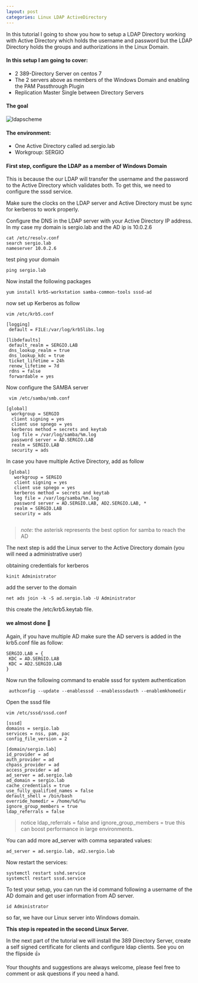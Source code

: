 ```yaml
---
layout: post
categories: Linux LDAP ActiveDirectory
---
```


In this tutorial I going to show you how to setup a LDAP Directory working with Active Directory which holds the username and password but the LDAP Directory holds
the groups and authorizations in the Linux Domain.

#### In this setup I am going to cover:

* 2 389-Directory Server on centos 7
* The 2 servers above as members of the Windows Domain and enabling the PAM Passthrough Plugin 
* Replication Master Single between Directory Servers

#### The goal

![ldapscheme][goal]

[goal]: https://www.draw.io/?lightbox=1&highlight=0000ff&nav=1&title=ldap%20network%20scheme#R7ZlNb9s4EIZ%2FjY81KFKS5WPixN1DCgTrw3ZPC1qiJW5ojUFRsb2%2FvqREWZ9O1FZYo0jVQ62X3%2FPMDDHKjKz2p8%2BSHpIvEDExwyg6zcjDDGMcLLD%2BzyjnUnEwIaUSSx5ZrRY2%2FD9mRWTVnEcsa3VUAELxQ1sMIU1ZqFoalRKO7W47EO1VDzS2K6Ja2IRUsF63v3ikEqs6%2FrJu%2BIPxOLFLB9gvG7Y0fIkl5Kldb4bJrnjK5j2t5rLrZgmN4NiQyOOMrCSAKn%2FtTysmjHErs5Xj1ldaL%2FuWLFVjBizsiFcqcnv2J57mJy2tBNeTZHaf6lzZpjgdM%2BOdGbk%2FJlyxzYGGpvWo3UFridoL27zjQqxAgCzGkshjQeRqncrQUtcbJPevTCquzX8neJxqUYGZJ1MSXlhjeIC3xPd1S%2F%2BY1Tn0ROzUkOyxPzPYMyXPuott%2FeR4gYVgvfST61q8x5o5dm2npIHbcaw7U%2Btn8WX62tb6hzX3FdO7PdPfhYq%2FMq09cKndGor9PsCe8nRSDCv9rNcDdt%2BCUrA3fKwgy0M3ePlDYPwwYNudbokljYzbVG0ppMwMqNzcmQrewm3DI6iH7sK3hc5DP4%2FO70fN5pyGiYQUch0x6E92ENquioMGh77QTDGpf2x4Gmt%2B11GiNrZ%2FmVJna3eaK9ASSJVADCkVT2CCpOjH0ujOZD1DUED4UkprLqqJIpolF18p6VV5jQzxRGi9RugtVhnkMrT792zYKCpjZrv51swsitkoomiOnAC3A9IJynfJBC0io5XnBwDa6Z%2BB6%2B3WXWC3y%2FTGuoQvuxgFvTplA7qI6MGZZ0zGHOaCbntkq%2Fh6olsmniHjhUc04yw7lPfXjp8MoCb9MUmxjq%2BDWXJ%2Fis2NPA%2B5kvw0V3Bk8h%2B9Pz3VVIHn%2B%2B3Ac%2FuB53v9uAu8CcIODRLAH4wAwbcjQHoGNgG%2Bsa91cnqs1fur6a2RtqwV66yFviP9DaQv8wymulEJzcf9hFaF%2F7sJbXSyGm1098MaffQtMr3R%2FWmNrpf%2FavS5u3Qr4e9CCKrXZya53qdJFMX4X4uUdzNSePBW%2BGCXgrvsFDMO%2Fv%2BuhcXb14K1xi%2BYkry%2Bo1cV8w0c3es5es%2Fsb9d8q9Vg8RYEzj25XrxVclmUlpGSGgA9w%2BIBn0%2BZOoJ8yeahgNyE0g7qFerPI1PV9KhTQmC%2FX9MvB%2BrCScrCxfuALpUwapZlnYAYTCYdnh4y%2F7QuOkks1PYr8sq7We5KJusA1MUTD9m8TFcGY26q2YnTl%2Bd2uLkOmZPms%2BhhrL7WtDAuJ8AY%2FMb4o7dQt4K%2FJcZ%2Bvf4b40iM%2BGYY9Wv99bv8SlP%2FjYE8fgM%3D

#### The environment:

* One Active Directory called ad.sergio.lab
* Workgroup: SERGIO




#### First step, configure the LDAP as a member of Windows Domain
This is because the our LDAP will transfer the username and the password to the Active Directory which validates both.
To get this, we need to configure the sssd service.

Make sure the clocks on the LDAP server and Active Directory must be sync for kerberos to work properly.

Configure the DNS in the LDAP server with your Active Directory IP address. In my case my domain is sergio.lab and the AD ip is 10.0.2.6

```
cat /etc/resolv.conf 
search sergio.lab
nameserver 10.0.2.6
```

test ping your domain

```
ping sergio.lab
```

Now install the following packages 

```
yum install krb5-workstation samba-common-tools sssd-ad
```


now set up Kerberos as follow

```
vim /etc/krb5.conf
```

```
[logging]
 default = FILE:/var/log/krb5libs.log

[libdefaults]
 default_realm = SERGIO.LAB
 dns_lookup_realm = true
 dns_lookup_kdc = true
 ticket_lifetime = 24h
 renew_lifetime = 7d
 rdns = false
 forwardable = yes
```
 
 Now configure the SAMBA server
``` 
 vim /etc/samba/smb.conf
 ```
 
 ```
 [global]
   workgroup = SERGIO
   client signing = yes
   client use spnego = yes
   kerberos method = secrets and keytab
   log file = /var/log/samba/%m.log
   password server = AD.SERGIO.LAB
   realm = SERGIO.LAB
   security = ads
 ```  
  
In case you have multiple Active Directory, add as follow

```
 [global]
   workgroup = SERGIO
   client signing = yes
   client use spnego = yes
   kerberos method = secrets and keytab
   log file = /var/log/samba/%m.log
   password server = AD.SERGIO.LAB, AD2.SERGIO.LAB, *
   realm = SERGIO.LAB
   security = ads
 
 ```
 > *note*: the asterisk represents the best option for samba to reach the AD
 
 The next step is add the Linux server to the Active Directory domain (you will need a administrative user)
 
 obtaining credentials for kerberos
 ```
 kinit Administrator
 ```
 add the server to the domain
 ```
 net ads join -k -S ad.sergio.lab -U Administrator
 ```
 this create the /etc/krb5.keytab file.
 
#### we almost done :muscle:
 
 Again, if you have multiple AD make sure the AD servers is added in the krb5.conf file as follow:
```
SERGIO.LAB = {
 KDC = AD.SERGIO.LAB
 KDC = AD2.SERGIO.LAB
} 
```

Now run the following command to enable sssd for system authentication
```
 authconfig --update --enablesssd --enablesssdauth --enablemkhomedir
 ```
 Open the sssd file
 ```
 vim /etc/sssd/sssd.conf
 ```
 ```
 [sssd]
 domains = sergio.lab
 services = nss, pam, pac
 config_file_version = 2
 
 [domain/sergio.lab]
 id_provider = ad
 auth_provider = ad
 chpass_provider = ad
 access_provider = ad
 ad_server = ad.sergio.lab
 ad_domain = sergio.lab
 cache_credentials = true
 use_fully_qualified_names = false
 default_shell = /bin/bash
 override_homedir = /home/%d/%u
 ignore_group_members = true
 ldap_referrals = false
 ```
 
 > notice ldap_referrals = false and ignore_group_members = true this can boost performance in large environments.
 
 You can add more ad_server with comma separated values:
 ```
 ad_server = ad.sergio.lab, ad2.sergio.lab
 ```
 Now restart the services:
 ```
 systemctl restart sshd.service
 systemctl restart sssd.service
 ```
 To test your setup, you can run the id command following a username of the AD domain and get user information from AD server.
 
 ```
 id Administrator
 ```
 
 so far, we have our Linux server into Windows domain.

**This step is repeated in the second Linux Server.**

In the next part of the tutorial we will install the 389 Directory Server, create a self signed certificate for clients and configure ldap clients. See you on the flipside :thumbsup:

Your thoughts and suggestions are always welcome, please feel free to comment or ask questions if you need a hand. 
